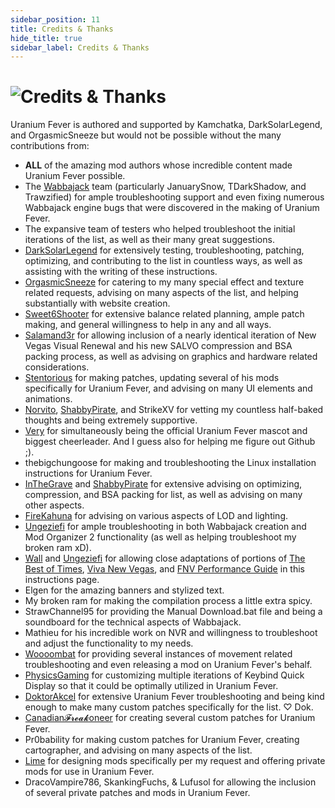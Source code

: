 ```yaml
---
sidebar_position: 11
title: Credits & Thanks
hide_title: true
sidebar_label: Credits & Thanks
---
```


# ![Credits &  Thanks](https://github.com/user-attachments/assets/860a6f93-1ecd-4300-bcdc-516349fdd9cb)

Uranium Fever is authored and supported by Kamchatka, DarkSolarLegend, and OrgasmicSneeze but would not be possible without the many contributions from:
- **ALL** of the amazing mod authors whose incredible content made Uranium Fever possible.
- The [Wabbajack](https://www.wabbajack.org/) team (particularly JanuarySnow, TDarkShadow, and Trawzified) for ample troubleshooting support and even fixing numerous Wabbajack engine bugs that were discovered in the making of Uranium Fever.
- The expansive team of testers who helped troubleshoot the initial iterations of the list, as well as their many great suggestions.
- [DarkSolarLegend](https://next.nexusmods.com/profile/darksolarlegend/mods) for extensively testing, troubleshooting, patching, optimizing, and contributing to the list in countless ways, as well as assisting with the writing of these instructions.
- [OrgasmicSneeze](https://next.nexusmods.com/profile/OrgasmicSneeze) for catering to my many special effect and texture related requests, advising on many aspects of the list, and helping substantially with website creation.
- [Sweet6Shooter](https://next.nexusmods.com/profile/Sweet6Shooter) for extensive balance related planning, ample patch making, and general willingness to help in any and all ways.
- [Salamand3r](https://salamand3r.fail/) for allowing inclusion of a nearly identical iteration of New Vegas Visual Renewal and his new SALVO compression and BSA packing process, as well as advising on graphics and hardware related considerations.
- [Stentorious](https://next.nexusmods.com/profile/Stentorious/mods) for making patches, updating several of his mods specifically for Uranium Fever, and advising on many UI elements and animations.
- [Norvito](https://next.nexusmods.com/profile/Norvito), [ShabbyPirate](https://next.nexusmods.com/profile/ShabbyPirate), and StrikeXV for vetting my countless half-baked thoughts and being extremely supportive.
- [Very](https://next.nexusmods.com/profile/verybadalt) for simultaneously being the official Uranium Fever mascot and biggest cheerleader. And I guess also for helping me figure out Github ;).
- thebigchungoose for making and troubleshooting the Linux installation instructions for Uranium Fever.
- [InTheGrave](https://next.nexusmods.com/profile/Inthegrave) and [ShabbyPirate](https://next.nexusmods.com/profile/ShabbyPirate) for extensive advising on optimizing, compression, and BSA packing for list, as well as advising on many other aspects.
- [FireKahuna](https://next.nexusmods.com/profile/FireKahuna) for advising on various aspects of LOD and lighting.
- [Ungeziefi](https://next.nexusmods.com/profile/Ungeziefi) for ample troubleshooting in both Wabbajack creation and Mod Organizer 2 functionality (as well as helping troubleshoot my broken ram xD).
- [Wall](https://next.nexusmods.com/profile/WallSoGB) and [Ungeziefi](https://next.nexusmods.com/profile/Ungeziefi) for allowing close adaptations of portions of [The Best of Times](https://thebestoftimes.moddinglinked.com/), [Viva New Vegas](https://vivanewvegas.moddinglinked.com/), and [FNV Performance Guide](https://performance.moddinglinked.com/falloutnv.html) in this instructions page.
- Elgen for the amazing banners and stylized text.
- My broken ram for making the compilation process a little extra spicy.
- StrawChannel95 for providing the Manual Download.bat file and being a soundboard for the technical aspects of Wabbajack.
- Mathieu for his incredible work on NVR and willingness to troubleshoot and adjust the functionality to my needs.
- [Woooombat](https://next.nexusmods.com/profile/Woooombat) for providing several instances of movement related troubleshooting and even releasing a mod on Uranium Fever's behalf.
- [PhysicsGaming](https://next.nexusmods.com/profile/physicsgaming) for customizing multiple iterations of Keybind Quick Display so that it could be optimally utilized in Uranium Fever.
- [DoktorAkcel](https://next.nexusmods.com/profile/DoktorAkcel) for extensive Uranium Fever troubleshooting and being kind enough to make many custom patches specifically for the list. ♡ Dok.
- [Canadian𝓕𝓻𝓮𝓪𝓴oneer](https://next.nexusmods.com/profile/CanadianBaconeer) for creating several custom patches for Uranium Fever.
- Pr0bability for making custom patches for Uranium Fever, creating cartographer, and advising on many aspects of the list.
- [Lime](https://next.nexusmods.com/profile/LimeMods) for designing mods specifically per my request and offering private mods for use in Uranium Fever.
- DracoVampire786, SkankingFuchs, & Lufusol for allowing the inclusion of several private patches and mods in Uranium Fever.

